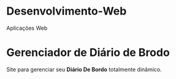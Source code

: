 # Desenvolvimento-Web
 Aplicações Web

 # Gerenciador de Diário de Brodo
 
 Site para gerenciar seu **Diário De Bordo** totalmente dinâmico.
 


 
 
 
